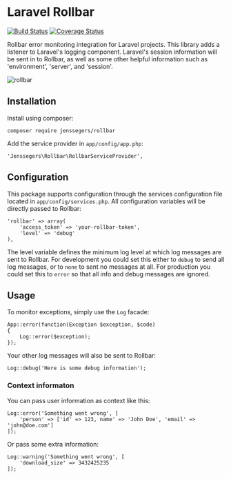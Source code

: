 Laravel Rollbar
===============

[![Build Status](http://img.shields.io/travis/jenssegers/laravel-rollbar.svg)](https://travis-ci.org/jenssegers/laravel-rollbar) [![Coverage Status](http://img.shields.io/coveralls/jenssegers/laravel-rollbar.svg)](https://coveralls.io/r/jenssegers/laravel-rollbar)

Rollbar error monitoring integration for Laravel projects. This library adds a listener to Laravel's logging component. Laravel's session information will be sent in to Rollbar, as well as some other helpful information such as 'environment', 'server', and 'session'.

![rollbar](https://d37gvrvc0wt4s1.cloudfront.net/static/img/features-dashboard1.png?ts=1361907905)

Installation
------------

Install using composer:

    composer require jenssegers/rollbar

Add the service provider in `app/config/app.php`:

    'Jenssegers\Rollbar\RollbarServiceProvider',

Configuration
-------------

This package supports configuration through the services configuration file located in `app/config/services.php`. All configuration variables will be directly passed to Rollbar:

    'rollbar' => array(
        'access_token' => 'your-rollbar-token',
        'level' => 'debug'
    ),

The level variable defines the minimum log level at which log messages are sent to Rollbar. For development you could set this either to `debug` to send all log messages, or to `none` to sent no messages at all. For production you could set this to `error` so that all info and debug messages are ignored.

Usage
-----

To monitor exceptions, simply use the `Log` facade:

    App::error(function(Exception $exception, $code)
    {
        Log::error($exception);
    });

Your other log messages will also be sent to Rollbar:

    Log::debug('Here is some debug information');

### Context informaton

You can pass user information as context like this:

    Log::error('Something went wrong', [
        'person' => ['id' => 123, name' => 'John Doe', 'email' => 'john@doe.com']
    ]);

Or pass some extra information:

    Log::warning('Something went wrong', [
        'download_size' => 3432425235
    ]);
